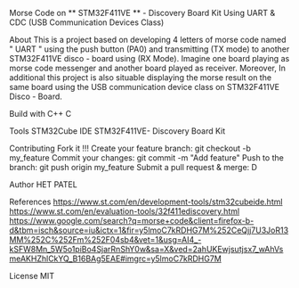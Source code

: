 Morse Code on ** STM32F411VE  ** - Discovery Board Kit Using UART & CDC (USB Communication Devices Class)


About
This is a project based on developing 4 letters of morse code named " UART " using the push button (PA0) and transmitting (TX mode) to another STM32F411VE disco - board using (RX Mode). Imagine one board playing as morse code messenger and another board played as receiver.
Moreover, In additional this project is also situable displaying the morse result on the same board using the USB communication device class on STM32F411VE Disco - Board.

Build with
C++
C

Tools
STM32Cube IDE
STM32F411VE- Discovery Board Kit

Contributing
Fork it !!!
Create your feature branch: git checkout -b my_feature
Commit your changes: git commit -m "Add feature"
Push to the branch: git push origin my_feature
Submit a pull request & merge: D

Author
HET PATEL

References
https://www.st.com/en/development-tools/stm32cubeide.html
https://www.st.com/en/evaluation-tools/32f411ediscovery.html
https://www.google.com/search?q=morse+code&client=firefox-b-d&tbm=isch&source=iu&ictx=1&fir=y5lmoC7kRDHG7M%252CeQjj7U3JoR13MM%252C%252Fm%252F04sb4&vet=1&usg=AI4_-kSFW8Mn_5W5o1piBo4SjarRnShY0w&sa=X&ved=2ahUKEwjsutjsx7_wAhVsmeAKHZhlCkYQ_B16BAg5EAE#imgrc=y5lmoC7kRDHG7M 

License
MIT
